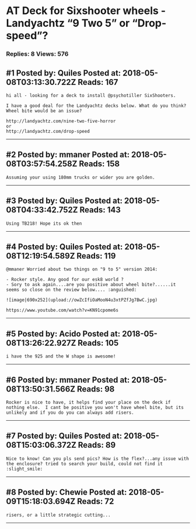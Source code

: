 # AT Deck for Sixshooter wheels - Landyachtz &ldquo;9 Two 5&rdquo; or &ldquo;Drop-speed&rdquo;?

### Replies: 8 Views: 576

## \#1 Posted by: Quiles Posted at: 2018-05-08T03:13:30.722Z Reads: 167

```
hi all - looking for a deck to install @psychotiller SixShooters. 

I have a good deal for the Landyachtz decks below. What do you think? Wheel bite would be an issue?

http://landyachtz.com/nine-two-five-horror
or
http://landyachtz.com/drop-speed
```

---
## \#2 Posted by: mmaner Posted at: 2018-05-08T03:57:54.258Z Reads: 158

```
Assuming your using 180mm trucks or wider you are golden.
```

---
## \#3 Posted by: Quiles Posted at: 2018-05-08T04:33:42.752Z Reads: 143

```
Using TB218! Hope its ok then
```

---
## \#4 Posted by: Quiles Posted at: 2018-05-08T12:19:54.589Z Reads: 119

```
@mmaner Worried about two things on "9 to 5" version 2014:

- Rocker style. Any good for our esk8 world ?
- Sory to ask again....are you positive about wheel bite?......it seems so close on the review below.... :anguished:

![image|690x252](upload://owZcIfiOaMooN4u3xtPZfJg7BwC.jpg)

https://www.youtube.com/watch?v=KN91cpome6s
```

---
## \#5 Posted by: Acido Posted at: 2018-05-08T13:26:22.927Z Reads: 105

```
i have the 925 and the W shape is awesome!
```

---
## \#6 Posted by: mmaner Posted at: 2018-05-08T13:50:31.566Z Reads: 98

```
Rocker is nice to have, it helps find your place on the deck if nothing else.  I cant be positive you won't have wheel bite, but its unlikely and if you do you can always add risers.
```

---
## \#7 Posted by: Quiles Posted at: 2018-05-08T15:03:06.372Z Reads: 89

```
Nice to know! Can you pls send pics? How is the flex?...any issue with the enclosure? tried to search your build, could not find it :slight_smile:
```

---
## \#8 Posted by: Chewie Posted at: 2018-05-09T15:18:03.694Z Reads: 72

```
risers, or a little strategic cutting...
```

---
